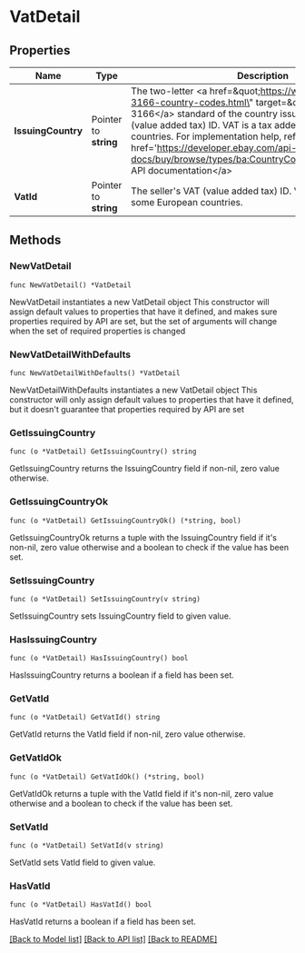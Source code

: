 # VatDetail

## Properties

Name | Type | Description | Notes
------------ | ------------- | ------------- | -------------
**IssuingCountry** | Pointer to **string** | The two-letter &lt;a href&#x3D;\&quot;https://www.iso.org/iso-3166-country-codes.html\&quot; target&#x3D;\&quot;_blank\&quot;&gt;ISO 3166&lt;/a&gt; standard of the country issuing the seller&#39;s VAT (value added tax) ID. VAT is a tax added by some European countries. For implementation help, refer to &lt;a href&#x3D;&#39;https://developer.ebay.com/api-docs/buy/browse/types/ba:CountryCodeEnum&#39;&gt;eBay API documentation&lt;/a&gt; | [optional] 
**VatId** | Pointer to **string** | The seller&#39;s VAT (value added tax) ID. VAT is a tax added by some European countries. | [optional] 

## Methods

### NewVatDetail

`func NewVatDetail() *VatDetail`

NewVatDetail instantiates a new VatDetail object
This constructor will assign default values to properties that have it defined,
and makes sure properties required by API are set, but the set of arguments
will change when the set of required properties is changed

### NewVatDetailWithDefaults

`func NewVatDetailWithDefaults() *VatDetail`

NewVatDetailWithDefaults instantiates a new VatDetail object
This constructor will only assign default values to properties that have it defined,
but it doesn't guarantee that properties required by API are set

### GetIssuingCountry

`func (o *VatDetail) GetIssuingCountry() string`

GetIssuingCountry returns the IssuingCountry field if non-nil, zero value otherwise.

### GetIssuingCountryOk

`func (o *VatDetail) GetIssuingCountryOk() (*string, bool)`

GetIssuingCountryOk returns a tuple with the IssuingCountry field if it's non-nil, zero value otherwise
and a boolean to check if the value has been set.

### SetIssuingCountry

`func (o *VatDetail) SetIssuingCountry(v string)`

SetIssuingCountry sets IssuingCountry field to given value.

### HasIssuingCountry

`func (o *VatDetail) HasIssuingCountry() bool`

HasIssuingCountry returns a boolean if a field has been set.

### GetVatId

`func (o *VatDetail) GetVatId() string`

GetVatId returns the VatId field if non-nil, zero value otherwise.

### GetVatIdOk

`func (o *VatDetail) GetVatIdOk() (*string, bool)`

GetVatIdOk returns a tuple with the VatId field if it's non-nil, zero value otherwise
and a boolean to check if the value has been set.

### SetVatId

`func (o *VatDetail) SetVatId(v string)`

SetVatId sets VatId field to given value.

### HasVatId

`func (o *VatDetail) HasVatId() bool`

HasVatId returns a boolean if a field has been set.


[[Back to Model list]](../README.md#documentation-for-models) [[Back to API list]](../README.md#documentation-for-api-endpoints) [[Back to README]](../README.md)


